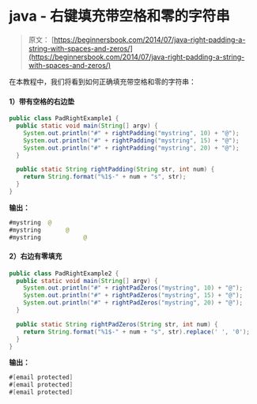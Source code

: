 # java - 右键填充带空格和零的字符串

> 原文： [https://beginnersbook.com/2014/07/java-right-padding-a-string-with-spaces-and-zeros/](https://beginnersbook.com/2014/07/java-right-padding-a-string-with-spaces-and-zeros/)

在本教程中，我们将看到如何正确填充带空格和零的字符串：

#### 1）带有空格的右边垫

```java
public class PadRightExample1 {
  public static void main(String[] argv) {
    System.out.println("#" + rightPadding("mystring", 10) + "@");
    System.out.println("#" + rightPadding("mystring", 15) + "@");
    System.out.println("#" + rightPadding("mystring", 20) + "@"); 
  }

  public static String rightPadding(String str, int num) {
    return String.format("%1$-" + num + "s", str);
  }
}
```

**输出：**

```java
#mystring  @
#mystring       @
#mystring            @
```

#### 2）右边有零填充

```java
public class PadRightExample2 {
  public static void main(String[] argv) {
    System.out.println("#" + rightPadZeros("mystring", 10) + "@");
    System.out.println("#" + rightPadZeros("mystring", 15) + "@");
    System.out.println("#" + rightPadZeros("mystring", 20) + "@");
  }

  public static String rightPadZeros(String str, int num) {
    return String.format("%1$-" + num + "s", str).replace(' ', '0');
  }
}
```

**输出：**

```java
#[email protected]
#[email protected]
#[email protected]

```